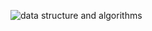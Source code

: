 ![data structure and algorithms](https://github.com/user-attachments/assets/ff5ab698-32a8-43cf-aba1-af15f0e28828)
